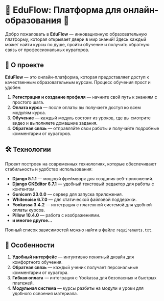 # 🚀 EduFlow: Платформа для онлайн-образования 🌟

Добро пожаловать в **EduFlow** — инновационную образовательную платформу, которая открывает двери в мир знаний! Здесь каждый может найти курсы по душе, пройти обучение и получить обратную связь от профессиональных кураторов. 

## 📌 О проекте

**EduFlow** — это онлайн-платформа, которая предоставляет доступ к качественным образовательным курсам. Процесс обучения прост и удобен:

1. **Регистрация и создание профиля** — начните свой путь к знаниям с простого шага.
2. **Оплата курса** — после оплаты вы получаете доступ ко всем модулям курса.
3. **Обучение** — каждый модуль состоит из уроков, где вы смотрите видео и выполняете домашние задания.
4. **Обратная связь** — отправляйте свои работы и получайте подробные комментарии от кураторов.

## 🛠 Технологии

Проект построен на современных технологиях, которые обеспечивают стабильность и удобство использования:

- **Django 5.1.1** — мощный фреймворк для создания веб-приложений.
- **Django CKEditor 6.7.1** — удобный текстовый редактор для работы с контентом.
- **Gunicorn 23.0.0** — сервер для запуска приложения.
- **Whitenoise 6.7.0** — для статической файловой поддержки.
- **Yookassa 3.4.2** — интеграция с платежной системой для удобной оплаты курсов.
- **Pillow 10.4.0** — работа с изображениями.
- **и многое другое...**

Полный список зависимостей можно найти в файле `requirements.txt`.

## 🌟 Особенности
1. **Удобный интерфейс** — интуитивно понятный дизайн для комфортного обучения.
2. **Обратная связь** — каждый ученик получает персональные комментарии от куратора.
3. **Гибкая оплата** — интеграция с Yookassa для безопасных и быстрых платежей.
4. **Модульная система** — курсы разбиты на модули и уроки для удобного освоения материала.

